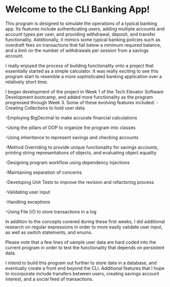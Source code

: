 # Welcome to the CLI Banking App!

This program is designed to simulate the operations of a typical banking app. Its features include authenticating users, adding multiple accounts and account types per user, and providing withdrawal, deposit, and transfer functionality.
Additionally, it mimics some typical banking policies such as overdraft fees on transactions that fall below a minimum required balance, and a limit on the number of withdrawals per session from a savings account.

I really enjoyed the process of building functionality onto a project that essentially started as a simple calculator. It was really exciting to see this program start to resemble a more sophisticated banking application over a relatively short time.


I began development of the project in Week 1 of the Tech Elevator Software Development bootcamp, and added more functionality as the program progressed through Week 3. Some of these evolving features included:
-Creating Collections to hold user data

-Employing BigDecimal to make accurate financial calculations

-Using the pillars of OOP to organize the program into classes

-Using inheritance to represent savings and checking accounts

-Method Overriding to provide unique functionality for savings accounts, printing string representations of objects, and evaluating object equality

-Designing program workflow using dependency injections

-Maintaining separation of concerns

-Developing Unit Tests to improve the revision and refactoring process

-Validating user input

-Handling exceptions

-Using File I/O to store transactions in a log

In addition to the concepts covered during these first weeks, I did additional research on regular expressions in order to more easily validate user input, as well as switch statements, and enums.



Please note that a few lines of sample user data are hard coded into the current program in order to test the functionality that depends on persistent data.

I intend to build this program out further to store data in a database, and eventually create a front end beyond the CLI. Additional features that I hope to incorporate include transfers between users, creating savings account interest, and a social feed of transactions.
